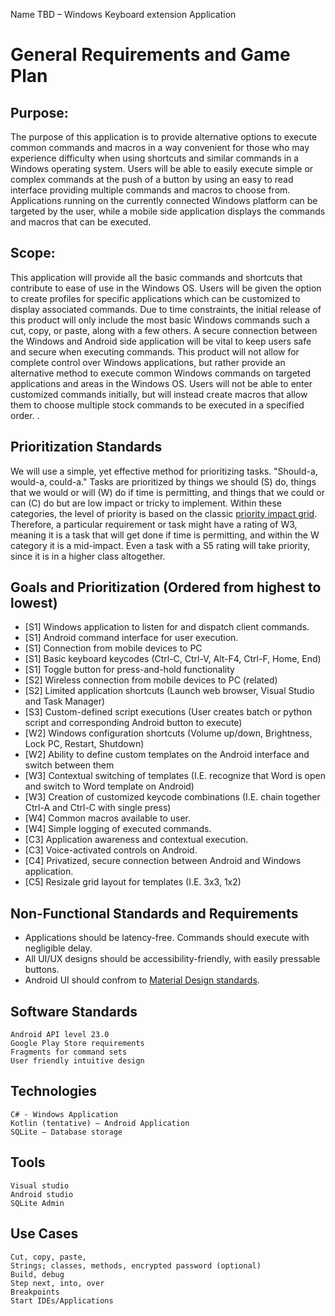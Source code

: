Name TBD – Windows Keyboard extension Application
# General Requirements and Game Plan

## Purpose:
The purpose of this application is to provide alternative options to execute common commands and macros in a way convenient for those who may experience difficulty when using shortcuts and similar commands in a Windows operating system. Users will be able to easily execute simple or complex commands at the push of a button by using an easy to read interface providing multiple commands and macros to choose from. Applications running on the currently connected Windows platform can be targeted by the user, while a mobile side application displays the commands and macros that can be executed.


## Scope:
This application will provide all the basic commands and shortcuts that contribute to ease of use in the Windows OS. Users will be given the option to create profiles for specific applications which can be customized to display associated commands. Due to time constraints, the initial release of this product will only include the most basic Windows commands such a cut, copy, or paste, along with a few others. A secure connection between the Windows and Android side application will be vital to keep users safe and secure when executing commands. This product will not allow for complete control over Windows applications, but rather provide an alternative method to execute common Windows commands on targeted applications and areas in the Windows OS. Users will not be able to enter customized commands initially, but will instead create macros that allow them to choose multiple stock commands to be executed in a specified order.
. 

## Prioritization Standards
We will use a simple, yet effective method for prioritizing tasks. "Should-a, would-a, could-a." Tasks are prioritized by things we should (S) do, things that we would or will (W) do if time is permitting, and things that we could or can (C) do but are low impact or tricky to implement. Within these categories, the level of priority is based on the classic [priority impact grid](https://express.servicenow.com/support/wp-content/uploads/2016/06/Impact_urgency_matrix.png). Therefore, a particular requirement or task might have a rating of W3, meaning it is a task that will get done if time is permitting, and within the W category it is a mid-impact. Even a task with a S5 rating will take priority, since it is in a higher class altogether.  

## Goals and Prioritization (Ordered from highest to lowest)
* [S1] Windows application to listen for and dispatch client commands.
* [S1] Android command interface for user execution.
* [S1] Connection from mobile devices to PC
* [S1] Basic keyboard keycodes (Ctrl-C, Ctrl-V, Alt-F4, Ctrl-F, Home, End)
* [S1] Toggle button for press-and-hold functionality
* [S2] Wireless connection from mobile devices to PC (related)
* [S2] Limited application shortcuts (Launch web browser, Visual Studio and Task Manager)
* [S3] Custom-defined script executions (User creates batch or python script and corresponding Android button to execute)
* [W2] Windows configuration shortcuts (Volume up/down, Brightness, Lock PC, Restart, Shutdown)
* [W2] Ability to define custom templates on the Android interface and switch between them
* [W3] Contextual switching of templates (I.E. recognize that Word is open and switch to Word template on Android)
* [W3] Creation of customized keycode combinations (I.E. chain together Ctrl-A and Ctrl-C with single press)
* [W4] Common macros available to user.
* [W4] Simple logging of executed commands.
* [C3] Application awareness and contextual execution.
* [C3] Voice-activated controls on Android.
* [C4] Privatized, secure connection between Android and Windows application.
* [C5] Resizale grid layout for templates (I.E. 3x3, 1x2)

## Non-Functional Standards and Requirements
* Applications should be latency-free. Commands should execute with negligible delay.
* All UI/UX designs should be accessibility-friendly, with easily pressable buttons.
* Android UI should confrom to [Material Design standards](https://material.io/guidelines/material-design/introduction.html). 
	
## Software Standards
	Android API level 23.0
	Google Play Store requirements
	Fragments for command sets
	User friendly intuitive design

## Technologies 
	C# - Windows Application
	Kotlin (tentative) – Android Application
	SQLite – Database storage

## Tools
	Visual studio
	Android studio
	SQLite Admin

## Use Cases
	Cut, copy, paste, 
	Strings; classes, methods, encrypted password (optional) 
	Build, debug
	Step next, into, over
	Breakpoints
	Start IDEs/Applications

